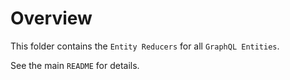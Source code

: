 # Overview

This folder contains the `Entity Reducers` for all `GraphQL Entities`.

See the main `README` for details.
